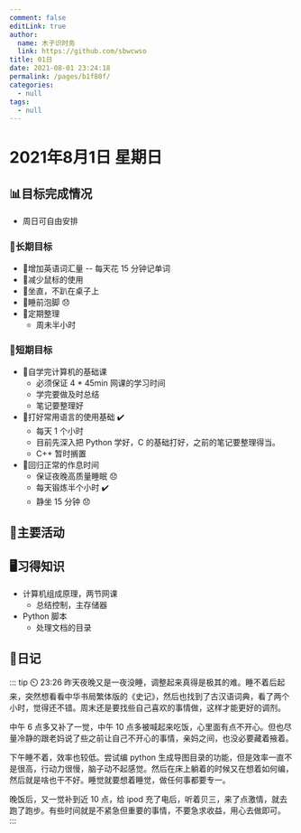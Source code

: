 ```yaml
---
comment: false
editLink: true
author: 
  name: 木子识时务
  link: https://github.com/sbwcwso
title: 01日
date: 2021-08-01 23:24:18
permalink: /pages/b1f80f/
categories: 
  - null
tags: 
  - null
---
```


# 2021年8月1日 星期日

## 📊目标完成情况

- 周日可自由安排

### 🐺长期目标

- 🚢增加英语词汇量 -- 每天花 15 分钟记单词
- 🚢减少鼠标的使用
- 🚢坐直，不趴在桌子上
- 🚢睡前泡脚  😞
- 🚢定期整理
  - 周未半小时

### 🐆短期目标

- 🚗自学完计算机的基础课
  - 必须保证 4 * 45min 网课的学习时间
  - 学完要做及时总结
  - 笔记要整理好
- 🚗打好常用语言的使用基础  ✔️
  - 每天 1 个小时
  - 目前先深入把 Python 学好，C 的基础打好，之前的笔记要整理得当。
  - C++ 暂时搁置
- 🚗回归正常的作息时间
  - 保证夜晚高质量睡眠 😞
  - 每天锻炼半个小时  ✔️
  - 静坐 15 分钟 😞

## 🏃主要活动

## 🖥️习得知识

- 计算机组成原理，两节网课
  - 总结控制，主存储器
- Python 脚本
  - 处理文档的目录

## 🤔日记

::: tip ⏲️ 23:26
昨天夜晚又是一夜没睡，调整起来真得是极其的难。睡不着后起来，突然想看看中华书局繁体版的《史记》，然后也找到了古汉语词典，看了两个小时，觉得还不错。周末还是要找些自己喜欢的事情做，这样才能更好的调剂。

中午 6 点多又补了一觉，中午 10 点多被喊起来吃饭，心里面有点不开心。但也尽量冷静的跟老妈说了些之前让自己不开心的事情，亲妈之间，也没必要藏着掖着。

下午睡不着，效率也较低。尝试编 python 生成导图目录的功能，但是效率一直不是很高，行动力很慢，脑子动不起感觉。然后在床上躺着的时候又在想着如何编，然后就是啥也干不好。睡觉就要想着睡觉，做任何事都要专一。

晚饭后，又一觉补到近 10 点，给 ipod 充了电后，听着贝三，来了点激情，就去跑了跑步。有些时间就是不紧急但重要的事情，不要急求收益，用心去做即可。
:::
